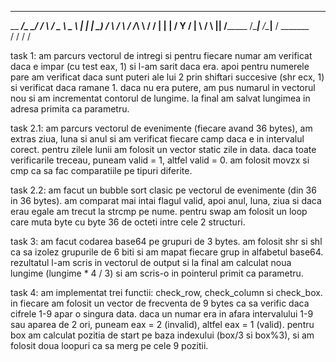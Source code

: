 ______________________   _____      _____    ________  
\__    ___/\_   _____/  /     \    /  _  \   \_____  \ 
  |    |    |    __)_  /  \ /  \  /  /_\  \   /  ____/ 
  |    |    |        \/    Y    \/    |    \ /       \ 
  |____|   /_______  /\____|__  /\____|__  / \_______ \
                   \/         \/         \/          \/


task 1:
am parcurs vectorul de intregi si pentru fiecare numar am verificat daca e impar (cu test eax, 1) si l-am sarit daca era.
apoi pentru numerele pare am verificat daca sunt puteri ale lui 2 prin shiftari succesive (shr ecx, 1) si verificat daca ramane 1.
daca nu era putere, am pus numarul in vectorul nou si am incrementat contorul de lungime. la final am salvat lungimea in adresa primita ca parametru.

task 2.1:
am parcurs vectorul de evenimente (fiecare avand 36 bytes), am extras ziua, luna si anul si am verificat fiecare camp daca e in intervalul corect. pentru zilele lunii am folosit un vector static zile in data.
daca toate verificarile treceau, puneam valid = 1, altfel valid = 0. am folosit movzx si cmp ca sa fac comparatiile pe tipuri diferite.

task 2.2:
am facut un bubble sort clasic pe vectorul de evenimente (din 36 in 36 bytes). am comparat mai intai flagul valid, apoi anul, luna, ziua si daca erau egale am trecut la strcmp pe nume.
pentru swap am folosit un loop care muta byte cu byte 36 de octeti intre cele 2 structuri.

task 3:
am facut codarea base64 pe grupuri de 3 bytes. am folosit shr si shl ca sa izolez grupurile de 6 biti si am mapat fiecare grup in alfabetul base64.
rezultatul l-am scris in vectorul de output si la final am calculat noua lungime (lungime * 4 / 3) si am scris-o in pointerul primit ca parametru.

task 4:
am implementat trei functii: check_row, check_column si check_box. in fiecare am folosit un vector de frecventa de 9 bytes ca sa verific daca cifrele 1-9 apar o singura data.
daca un numar era in afara intervalului 1-9 sau aparea de 2 ori, puneam eax = 2 (invalid), altfel eax = 1 (valid).
pentru box am calculat pozitia de start pe baza indexului (box/3 si box%3), si am folosit doua loopuri ca sa merg pe cele 9 pozitii.